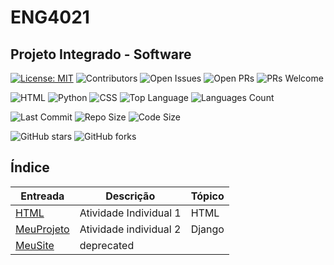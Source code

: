 # ENG4021
## Projeto Integrado - Software

[![License: MIT](https://img.shields.io/badge/license-MIT-green.svg)](https://opensource.org/licenses/MIT)
![Contributors](https://img.shields.io/github/contributors/AlexandreMeslin/ENG4021)
![Open Issues](https://img.shields.io/github/issues/AlexandreMeslin/ENG4021)
![Open PRs](https://img.shields.io/github/issues-pr/AlexandreMeslin/ENG4021)
![PRs Welcome](https://img.shields.io/badge/PRs-welcome-brightgreen.svg)




![HTML](https://img.shields.io/badge/language-HTML-brown.svg)
![Python](https://img.shields.io/badge/language-Python-yellow.svg)
![CSS](https://img.shields.io/badge/language-CSS-red.svg)
![Top Language](https://img.shields.io/github/languages/top/AlexandreMeslin/ENG4021)
![Languages Count](https://img.shields.io/github/languages/count/AlexandreMeslin/ENG4021)

![Last Commit](https://img.shields.io/github/last-commit/AlexandreMeslin/INF1304)
![Repo Size](https://img.shields.io/github/repo-size/AlexandreMeslin/INF1304)
![Code Size](https://img.shields.io/github/languages/code-size/AlexandreMeslin/INF1304)

![GitHub stars](https://img.shields.io/github/stars/AlexandreMeslin/INF1304?style=social)
![GitHub forks](https://img.shields.io/github/forks/AlexandreMeslin/INF1304?style=social)

## Índice

| Entreada | Descrição | Tópico |
|---|---|---|
| [HTML](./HTML/) | Atividade Individual 1 | HTML |
| [MeuProjeto](./MeuProjeto/) | Atividade individual 2 | Django |
| [MeuSite](MeuSite) | deprecated | |

